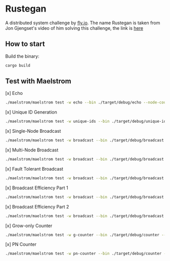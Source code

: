 # Rustegan
A distributed system challenge by [fly.io](https://fly.io/dist-sys). The name Rustegan is taken from Jon Gjengset's video of him solving this challenge, the link is [here](https://youtu.be/gboGyccRVXI?si=v3B_Q2Am1Cez4JyI)

## How to start
Build the binary:
```bash
cargo build
```

## Test with Maelstrom
[x] Echo
```bash
./maelstrom/maelstrom test -w echo --bin ./target/debug/echo --node-count 1 --time-limit 10
```

[x] Unique ID Generation
```bash
./maelstrom/maelstrom test -w unique-ids --bin ./target/debug/unique-ids --time-limit 30 --rate 1000 --node-count 3 --availability total --nemesis partition
```

[x] Single-Node Broadcast
```bash
./maelstrom/maelstrom test -w broadcast --bin ./target/debug/broadcast --node-count 1 --time-limit 20 --rate 10
```

[x] Multi-Node Broadcast
```bash
./maelstrom/maelstrom test -w broadcast --bin ./target/debug/broadcast --node-count 5 --time-limit 20 --rate 10
```

[x] Fault Tolerant Broadcast
```bash
./maelstrom/maelstrom test -w broadcast --bin ./target/debug/broadcast --node-count 5 --time-limit 20 --rate 10 --nemesis partition
```

[x] Broadcast Efficiency Part 1
```bash
./maelstrom/maelstrom test -w broadcast --bin ./target/debug/broadcast --node-count 25 --time-limit 20 --rate 100 --nemesis partition
```

[x] Broadcast Efficiency Part 2
```bash
./maelstrom/maelstrom test -w broadcast --bin ./target/debug/broadcast --node-count 25 --time-limit 20 --rate 100 --latency 100 --topology tree4
```

[x] Grow-only Counter
```bash
./maelstrom/maelstrom test -w g-counter --bin ./target/debug/counter --node-count 3 --rate 100 --time-limit 20 --nemesis partition
```

[x] PN Counter
```bash
./maelstrom/maelstrom test -w pn-counter --bin ./target/debug/counter --node-count 3 --rate 100 --time-limit 20 --nemesis partition
```
